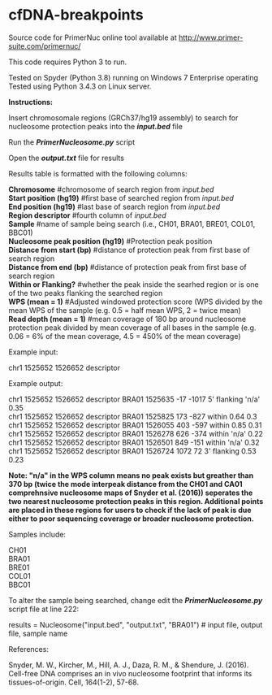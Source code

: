 # cfDNA-breakpoints

Source code for PrimerNuc online tool available at http://www.primer-suite.com/primernuc/

This code requires Python 3 to run.

Tested on Spyder (Python 3.8) running on Windows 7 Enterprise operating                                                                 
Tested using Python 3.4.3 on Linux server.

**Instructions:**

Insert chromosomale regions (GRCh37/hg19 assembly) to search for nucleosome protection peaks into the **_input.bed_** file 

Run the _**PrimerNucleosome.py**_ script

Open the **_output.txt_** file for results


Results table is formatted with the following columns:

**Chromosome** #chromosome of search region from _input.bed_                                                                       
**Start position (hg19)** #first base of searched region from _input.bed_                                                              
**End position (hg19)** #last base of search region from _input.bed_                                                                    
**Region descriptor** #fourth column of _input.bed_                                                                                    
**Sample** #name of sample being search (i.e., CH01, BRA01, BRE01, COL01, BBC01)                                                         
**Nucleosome peak position (hg19)** #Protection peak position                                                                           
**Distance from start (bp)** #distance of protection peak from first base of search region                                               
**Distance from end (bp)** #distance of protection peak from first base of search region                                                 
**Within or Flanking?** #whether the peak inside the searhed region or is one of the two peaks flanking the searched region             
**WPS (mean = 1)** #Adjusted windowed protection score (WPS divided by the mean WPS of the sample (e.g. 0.5 = half mean WPS, 2 = twice mean)                                                                                                                                  
**Read depth (mean = 1)** #mean coverage of 180 bp around nucleosome protection peak divided by mean coverage of all bases in the sample (e.g. 0.06 = 6% of the mean coverage, 4.5 = 450% of the mean coverage)    

Example input:

chr1	1525652	1526652	descriptor

Example output:

chr1	1525652	1526652	descriptor	BRA01	1525635	-17	-1017	5' flanking	'n/a'	0.35                                                         
chr1	1525652	1526652	descriptor	BRA01	1525825	173	-827	within	0.64	0.3                                                             
chr1	1525652	1526652	descriptor	BRA01	1526055	403	-597	within	0.85	0.31                                                             
chr1	1525652	1526652	descriptor	BRA01	1526278	626	-374	within	'n/a'	0.22                                                             
chr1	1525652	1526652	descriptor	BRA01	1526501	849	-151	within	'n/a'	0.32                                                             
chr1	1525652	1526652	descriptor	BRA01	1526724	1072	72	3' flanking	0.53	0.23                                                         

**Note: "n/a" in the WPS column means no peak exists but greather than 370 bp (twice the mode interpeak distance from the CH01 and CA01 comprehnsive nucleosome maps of Snyder et al. (2016)) seperates the two nearest nucleosome protection peaks in this region. Additional points are placed in these regions for users to check if the lack of peak is due either to poor sequencing coverage or broader nucleosome protection.**

Samples include: 

CH01                                                                                                                                     
BRA01                                                                                                                                   
BRE01                                                                                                                                   
COL01                                                                                                                                   
BBC01                                                                                                                                   

To alter the sample being searched, change edit the _**PrimerNucleosome.py**_ script file at line 222:

results = Nucleosome("input.bed", "output.txt", "BRA01") # input file, output file, sample name


References:

Snyder, M. W., Kircher, M., Hill, A. J., Daza, R. M., & Shendure, J. (2016). Cell-free DNA comprises an in vivo nucleosome footprint that informs its tissues-of-origin. Cell, 164(1-2), 57-68.
